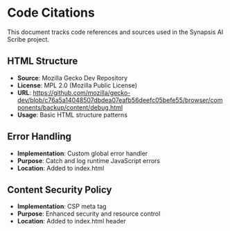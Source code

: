 # Code Citations

This document tracks code references and sources used in the Synapsis AI Scribe project.

## HTML Structure
- **Source**: Mozilla Gecko Dev Repository
- **License**: MPL 2.0 (Mozilla Public License)
- **URL**: https://github.com/mozilla/gecko-dev/blob/c76a5a14048507dbdea07eafb56deefc05befe55/browser/components/backup/content/debug.html
- **Usage**: Basic HTML structure patterns

## Error Handling
- **Implementation**: Custom global error handler
- **Purpose**: Catch and log runtime JavaScript errors
- **Location**: Added to index.html

## Content Security Policy
- **Implementation**: CSP meta tag
- **Purpose**: Enhanced security and resource control
- **Location**: Added to index.html header

